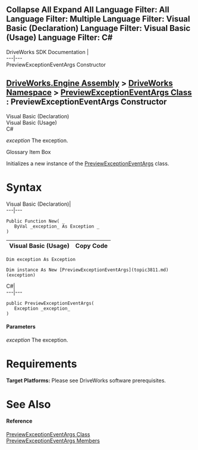Collapse All Expand All Language Filter: All  Language Filter: Multiple  Language Filter: Visual Basic (Declaration) Language Filter: Visual Basic (Usage) Language Filter: C#  
---  
DriveWorks SDK Documentation  |   
---|---  
PreviewExceptionEventArgs Constructor   
  
[DriveWorks.Engine Assembly](topic2156.md) > [DriveWorks Namespace](topic2159.md) > [PreviewExceptionEventArgs Class](topic3811.md) : PreviewExceptionEventArgs Constructor  
---  
  
Visual Basic (Declaration)    
Visual Basic (Usage)    
C# 

_exception_
    The exception.

Glossary Item Box

Initializes a new instance of the [PreviewExceptionEventArgs](topic3811.md) class. 

# Syntax

Visual Basic (Declaration)|   
---|---  
      
    
    Public Function New( _
       ByVal _exception_ As Exception _
    )  
  
Visual Basic (Usage)| Copy Code  
---|---  
      
    
    Dim exception As Exception
     
    Dim instance As New [PreviewExceptionEventArgs](topic3811.md)(exception)  
  
C#|   
---|---  
      
    
    public PreviewExceptionEventArgs( 
       Exception _exception_
    )  
  
#### Parameters

 _exception_
    The exception.

# Requirements

**Target Platforms:** Please see DriveWorks software prerequisites.

# See Also

#### Reference

[PreviewExceptionEventArgs Class](topic3811.md)   
[PreviewExceptionEventArgs Members](topic3812.md)


